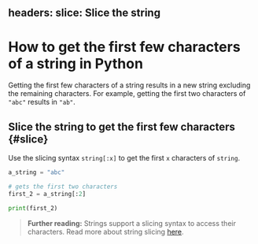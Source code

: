 headers:
  slice: Slice the string
---
# How to get the first few characters of a string in Python
Getting the first few characters of a string results in a new string excluding the remaining characters. For example, getting the first two characters of `"abc"` results in `"ab"`.

## Slice the string to get the first few characters {#slice}
Use the slicing syntax `string[:x]` to get the first `x` characters of `string`.
```python
a_string = "abc"

# gets the first two characters
first_2 = a_string[:2]

print(first_2)
```

> **Further reading:**
> Strings support a slicing syntax to access their characters. Read more about string slicing [here](https://docs.python.org/3/tutorial/introduction.html#strings).
